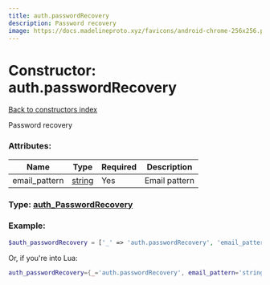 ```yaml
---
title: auth.passwordRecovery
description: Password recovery
image: https://docs.madelineproto.xyz/favicons/android-chrome-256x256.png
---
```

# Constructor: auth.passwordRecovery  
[Back to constructors index](index.md)



Password recovery

### Attributes:

| Name     |    Type       | Required | Description |
|----------|---------------|----------|-------------|
|email\_pattern|[string](../types/string.md) | Yes|Email pattern|



### Type: [auth\_PasswordRecovery](../types/auth_PasswordRecovery.md)


### Example:

```php
$auth_passwordRecovery = ['_' => 'auth.passwordRecovery', 'email_pattern' => 'string'];
```  


Or, if you're into Lua:

```lua
auth_passwordRecovery={_='auth.passwordRecovery', email_pattern='string'}

```


